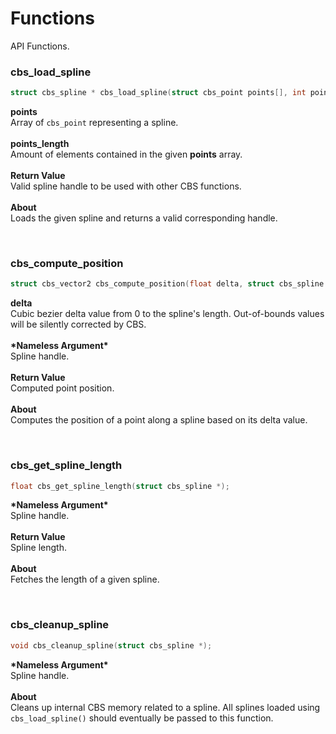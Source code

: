 # Functions
API Functions.

### cbs_load_spline
```c
struct cbs_spline * cbs_load_spline(struct cbs_point points[], int points_length);
```
**points** \
Array of `cbs_point` representing a spline. \
\
**points_length** \
Amount of elements contained in the given **points** array. \
\
**Return Value** \
Valid spline handle to be used with other CBS functions. \
\
**About** \
Loads the given spline and returns a valid corresponding handle.

<br/>

### cbs_compute_position
```c
struct cbs_vector2 cbs_compute_position(float delta, struct cbs_spline *);
```
**delta** \
Cubic bezier delta value from 0 to the spline's length. Out-of-bounds values will be silently corrected by CBS. \
\
**\*Nameless Argument\*** \
Spline handle. \
\
**Return Value** \
Computed point position. \
\
**About** \
Computes the position of a point along a spline based on its delta value.

<br/>

### cbs_get_spline_length
```c
float cbs_get_spline_length(struct cbs_spline *);
```
**\*Nameless Argument\*** \
Spline handle. \
\
**Return Value** \
Spline length. \
\
**About** \
Fetches the length of a given spline.

<br/>

### cbs_cleanup_spline
```c
void cbs_cleanup_spline(struct cbs_spline *);
```
**\*Nameless Argument\*** \
Spline handle. \
\
**About** \
Cleans up internal CBS memory related to a spline. All splines loaded using `cbs_load_spline()` should eventually be passed to this function.